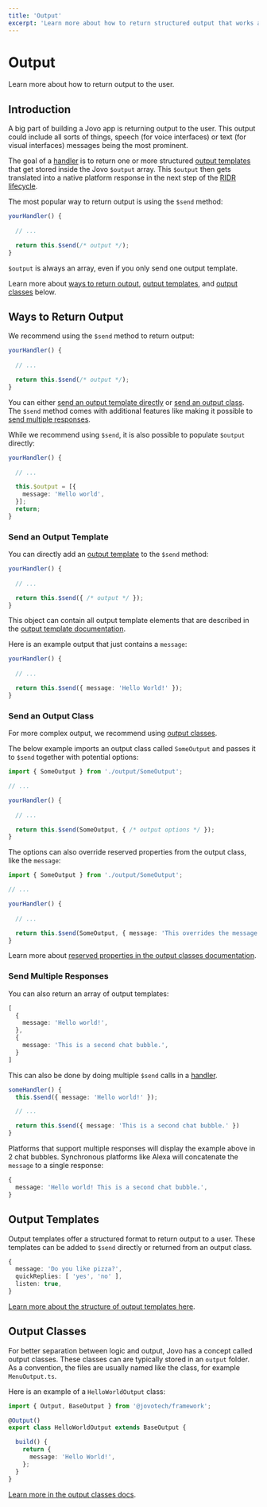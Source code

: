 ```yaml
---
title: 'Output'
excerpt: 'Learn more about how to return structured output that works across platforms like Alexa, Google Assistant, Facebook Messenger, the web, and more.'
---
```

# Output

Learn more about how to return output to the user.

## Introduction

A big part of building a Jovo app is returning output to the user. This output could include all sorts of things, speech (for voice interfaces) or text (for visual interfaces) messages being the most prominent.

The goal of a [handler](./handlers.md) is to return one or more structured [output templates](#output-templates) that get stored inside the Jovo `$output` array. This `$output` then gets translated into a native platform response in the next step of the [RIDR lifecycle](./ridr-lifecycle.md).

The most popular way to return output is using the `$send` method:

```typescript
yourHandler() {
  
  // ...

  return this.$send(/* output */);
}
```

`$output` is always an array, even if you only send one output template.

Learn more about [ways to return output](#ways-to-return-output), [output templates](#output-templates), and [output classes](#output-classes) below.

## Ways to Return Output

We recommend using the `$send` method to return output:

```typescript
yourHandler() {
  
  // ...

  return this.$send(/* output */);
}
```

You can either [send an output template directly](#send-an-output-template) or [send an output class](#send-an-output-class). The `$send` method comes with additional features like making it possible to [send multiple responses](#send-multiple-responses).

While we recommend using `$send`, it is also possible to populate `$output` directly:

```typescript
yourHandler() {
  
  // ...

  this.$output = [{
    message: 'Hello world',
  }];
  return;
}
```

### Send an Output Template

You can directly add an [output template](#output-templates) to the `$send` method:

```typescript
yourHandler() {
  
  // ...

  return this.$send({ /* output */ });
}
```
This object can contain all output template elements that are described in the [output template documentation](https://v4.jovo.tech/docs/output-templates).

Here is an example output that just contains a `message`:

```typescript
yourHandler() {
  
  // ...

  return this.$send({ message: 'Hello World!' });
}
```

### Send an Output Class

For more complex output, we recommend using [output classes](#output-classes).

The below example imports an output class called `SomeOutput` and passes it to `$send` together with potential options:

```typescript
import { SomeOutput } from './output/SomeOutput';

// ...

yourHandler() {
  
  // ...

  return this.$send(SomeOutput, { /* output options */ });
}
```

The options can also override reserved properties from the output class, like the `message`:

```typescript
import { SomeOutput } from './output/SomeOutput';

// ...

yourHandler() {
  
  // ...

  return this.$send(SomeOutput, { message: 'This overrides the message from SomeOutput' });
}
```

Learn more about [reserved properties in the output classes documentation](./output-classes.md#reserved-properties).

### Send Multiple Responses

You can also return an array of output templates:

```typescript
[
  {
    message: 'Hello world!',
  },
  {
    message: 'This is a second chat bubble.',
  }
]
```

This can also be done by doing multiple `$send` calls in a [handler](./handlers.md).

```typescript
someHandler() {
  this.$send({ message: 'Hello world!' });

  // ...

  return this.$send({ message: 'This is a second chat bubble.' })
}
```

Platforms that support multiple responses will display the example above in 2 chat bubbles. Synchronous platforms like Alexa will concatenate the `message` to a single response:

```typescript
{
  message: 'Hello world! This is a second chat bubble.',
}
```


## Output Templates

Output templates offer a structured format to return output to a user. These templates can be added to `$send` directly or returned from an output class.

```typescript
{
  message: 'Do you like pizza?',
  quickReplies: [ 'yes', 'no' ],
  listen: true,
}
```

[Learn more about the structure of output templates here](https://v4.jovo.tech/docs/output-templates).

## Output Classes

For better separation between logic and output, Jovo has a concept called output classes. These classes can are typically stored in an `output` folder. As a convention, the files are usually named like the class, for example `MenuOutput.ts`.

Here is an example of a `HelloWorldOutput` class:

```typescript
import { Output, BaseOutput } from '@jovotech/framework';

@Output()
export class HelloWorldOutput extends BaseOutput {

  build() {
    return {
      message: 'Hello World!',
    };
  }
}
```

[Learn more in the output classes docs](./output-classes.md).


